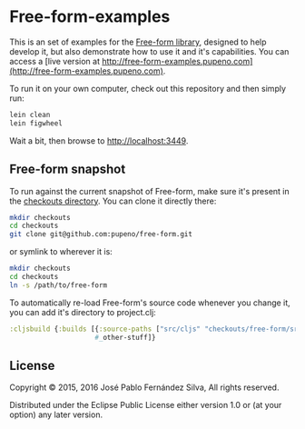 # Free-form-examples

This is an set of examples for the [Free-form library](https://github.com/pupeno/free-form),
designed to help develop it, but also demonstrate how to use it and it's
capabilities. You can access a [live version at http://free-form-examples.pupeno.com](http://free-form-examples.pupeno.com).

To run it on your own computer, check out this repository and then simply run:

```bash
lein clean
lein figwheel
```

Wait a bit, then browse to [http://localhost:3449](http://localhost:3449).

## Free-form snapshot

To run against the current snapshot of Free-form, make sure it's present in the
[checkouts directory](https://github.com/technomancy/leiningen/blob/master/doc/TUTORIAL.md#checkout-dependencies).
You can clone it directly there:

```bash
mkdir checkouts
cd checkouts
git clone git@github.com:pupeno/free-form.git
```

or symlink to wherever it is:

```bash
mkdir checkouts
cd checkouts
ln -s /path/to/free-form
```

To automatically re-load Free-form's source code whenever you change it, you
can add it's directory to project.clj:

```clojure
:cljsbuild {:builds [{:source-paths ["src/cljs" "checkouts/free-form/src/cljs"]}
                     #_other-stuff]}
```

## License

Copyright © 2015, 2016 José Pablo Fernández Silva, All rights reserved.

Distributed under the Eclipse Public License either version 1.0 or (at your option) any later version.

